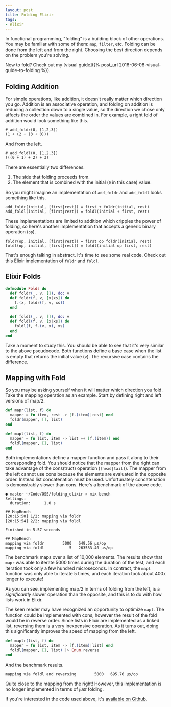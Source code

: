```yaml
---
layout: post
title: Folding Elixir
tags:
- elixir
---
```


In functional programming, "folding" is a building block of other operations.
You may be familiar with some of them: `map`, `filter`, etc.
Folding can be done from the left and from the right.
Choosing the best direction depends on the problem you're solving.

New to fold? Check out my [visual guide]({% post_url 2016-06-08-visual-guide-to-folding %}).

## Folding Addition

For simple operations, like addition, it doesn't really matter which direction you go.
Addition is an associative operation, and folding on addition is reducing a collection down to a single value, so the direction we chose only affects the order the values are combined in.
For example, a right fold of addition would look something like this.

```
# add_foldr(0, [1,2,3])
(1 + (2 + (3 + 0)))
```

And from the left.

```
# add_foldl(0, [1,2,3])
(((0 + 1) + 2) + 3)
```

There are essentially two differences.

1. The side that folding proceeds from.
1. The element that is combined with the initial (`0` in this case) value.

So you might imagine an implementation of `add_foldr` and `add_foldl` looks something like this.

```
add_foldr(initial, [first|rest]) = first + foldr(initial, rest)
add_foldl(initial, [first|rest]) = foldl(initial + first, rest)
```

These implementations are limited to addition which cripples the power of folding, so here's another implementation that accepts a generic binary operation (`op`).

```
foldr(op, initial, [first|rest]) = first op foldr(initial, rest)
foldl(op, initial, [first|rest]) = foldl(initial op first, rest)
```

That's enough talking in abstract.
It's time to see some real code.
Check out this Elixir implementation of `foldr` and `foldl`.

## Elixir Folds

```elixir
defmodule Folds do
  def foldr(_, v, []), do: v
  def foldr(f, v, [x|xs]) do
    f.(x, foldr(f, v, xs))
  end

  def foldl(_, v, []), do: v
  def foldl(f, v, [x|xs]) do
    foldl(f, f.(v, x), xs)
  end
end
```

Take a moment to study this.
You should be able to see that it's very similar to the above pseudocode.
Both functions define a base case when the list is empty that returns the initial value (`v`).
The recursive case contains the difference.

## Mapping with Fold

So you may be asking yourself when it will matter which direction you fold.
Take the mapping operation as an example.
Start by defining right and left versions of map/2.

```elixir
def mapr(list, f) do
  mapper = fn item, rest -> [f.(item)|rest] end
  foldr(mapper, [], list)
end

def mapl(list, f) do
  mapper = fn list, item -> list ++ [f.(item)] end
  foldl(mapper, [], list)
end
```

Both implementations define a mapper function and pass it along to their corresponding fold.
You should notice that the mapper from the right can take advantage of the cons(truct) operation (`[head|tail]`).
The mapper from the left cannot use cons because the elements are evaluated in the opposite order.
Instead list concatenation must be used.
Unfortunately concatenation is demonstrably slower than cons.
Here's a benchmark of the above code.

```
● master ~/Code/OSS/folding_elixir » mix bench
Settings:
  duration:      1.0 s

## MapBench
[20:15:50] 1/2: mapping via foldr
[20:15:54] 2/2: mapping via foldl

Finished in 5.57 seconds

## MapBench
mapping via foldr        5000   649.56 µs/op
mapping via foldl           5   263533.40 µs/op
```

The benchmark maps over a list of 10,000 elements.
The results show that `mapr` was able to iterate 5000 times during the duration of the test, and each iteration took only a few hundred microseconds.
In contract, the `mapl` function was only able to iterate 5 times, and each iteration took about 400x longer to execute!

As you can see, implementing map/2 in terms of folding from the left, is a _significantly_ slower operation than the opposite, and this is to do with how lists work in Elixir.

The keen reader may have recognized an opportunity to optimize `mapl`.
The function could be implemented with cons, however the result of the fold would be in reverse order.
Since lists in Elixir are implemented as a linked list, reversing them is a very inexpensive operation.
As it turns out, doing this significantly improves the speed of mapping from the left.

```elixir
def maplr(list, f) do
  mapper = fn list, item -> [f.(item)|list] end
  foldl(mapper, [], list) |> Enum.reverse
end
```

And the benchmark results.

```
mapping via foldl and reversing        5000   695.76 µs/op
```

Quite close to the mapping from the right!
However, this implementation is no longer implemented in terms of _just_ folding.

If you're interested in the code used above, it's [available on Github](https://github.com/iamvery/folding_elixir).
